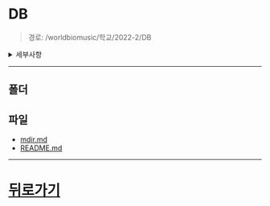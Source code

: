 # DB
> 경로: /worldbiomusic/학교/2022-2/DB
<details>
<summary>세부사항</summary>

- 폴더: 0
- 파일: 2
</details>

---


## 폴더

## 파일
- [mdir.md](./mdir.md)
- [README.md](./README.md)
---
# [뒤로가기](../mdir.md)
